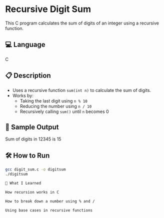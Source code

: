 # Recursive Digit Sum

This C program calculates the sum of digits of an integer using a recursive function.

## 💻 Language

C

## 📋 Description

- Uses a recursive function `sum(int n)` to calculate the sum of digits.
- Works by:
  - Taking the last digit using `n % 10`
  - Reducing the number using `n / 10`
  - Recursively calling `sum()` until `n` becomes 0

## 🧪 Sample Output

Sum of digits in 12345 is 15

## 🛠️ How to Run

```bash
gcc digit_sum.c -o digitsum
./digitsum

🌱 What I Learned

How recursion works in C

How to break down a number using % and /

Using base cases in recursive functions
